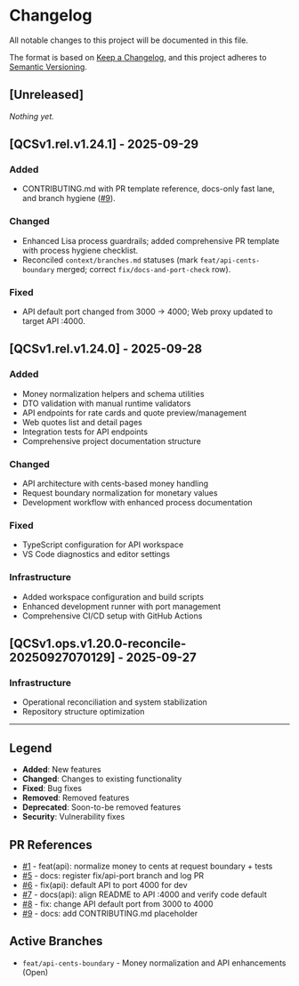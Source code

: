 # Changelog

All notable changes to this project will be documented in this file.

The format is based on [Keep a Changelog](https://keepachangelog.com/en/1.0.0/),
and this project adheres to [Semantic Versioning](https://semver.org/spec/v2.0.0.html).

## [Unreleased]

_Nothing yet._

## [QCSv1.rel.v1.24.1] - 2025-09-29

### Added
- CONTRIBUTING.md with PR template reference, docs-only fast lane, and branch hygiene ([#9](https://github.com/twgallo13/QCSv1/pull/9)).

### Changed
- Enhanced Lisa process guardrails; added comprehensive PR template with process hygiene checklist.
- Reconciled `context/branches.md` statuses (mark `feat/api-cents-boundary` merged; correct `fix/docs-and-port-check` row).

### Fixed
- API default port changed from 3000 → 4000; Web proxy updated to target API :4000.

## [QCSv1.rel.v1.24.0] - 2025-09-28

### Added
- Money normalization helpers and schema utilities
- DTO validation with manual runtime validators
- API endpoints for rate cards and quote preview/management
- Web quotes list and detail pages
- Integration tests for API endpoints
- Comprehensive project documentation structure

### Changed
- API architecture with cents-based money handling
- Request boundary normalization for monetary values
- Development workflow with enhanced process documentation

### Fixed
- TypeScript configuration for API workspace
- VS Code diagnostics and editor settings

### Infrastructure
- Added workspace configuration and build scripts
- Enhanced development runner with port management
- Comprehensive CI/CD setup with GitHub Actions

## [QCSv1.ops.v1.20.0-reconcile-20250927070129] - 2025-09-27

### Infrastructure
- Operational reconciliation and system stabilization
- Repository structure optimization

---

## Legend

- **Added**: New features
- **Changed**: Changes to existing functionality
- **Fixed**: Bug fixes
- **Removed**: Removed features
- **Deprecated**: Soon-to-be removed features
- **Security**: Vulnerability fixes

## PR References

- [#1](https://github.com/twgallo13/QCSv1/pull/1) - feat(api): normalize money to cents at request boundary + tests
- [#5](https://github.com/twgallo13/QCSv1/pull/5) - docs: register fix/api-port branch and log PR
- [#6](https://github.com/twgallo13/QCSv1/pull/6) - fix(api): default API to port 4000 for dev
- [#7](https://github.com/twgallo13/QCSv1/pull/7) - docs(api): align README to API :4000 and verify code default
- [#8](https://github.com/twgallo13/QCSv1/pull/8) - fix: change API default port from 3000 to 4000
- [#9](https://github.com/twgallo13/QCSv1/pull/9) - docs: add CONTRIBUTING.md placeholder

## Active Branches

- `feat/api-cents-boundary` - Money normalization and API enhancements (Open)
